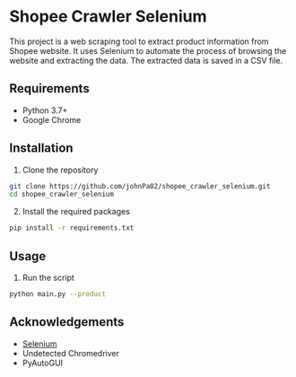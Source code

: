# Shopee Crawler Selenium
This project is a web scraping tool to extract product information from Shopee website. It uses Selenium to automate the process of browsing the website and extracting the data. The extracted data is saved in a CSV file.

## Requirements
- Python 3.7+
- Google Chrome

## Installation
1. Clone the repository
```bash
git clone https://github.com/johnPa02/shopee_crawler_selenium.git
cd shopee_crawler_selenium
```
2. Install the required packages
```bash
pip install -r requirements.txt
```
## Usage
1. Run the script
```bash
python main.py --product
```
## Acknowledgements
- [Selenium](https://www.selenium.dev/)
- Undetected Chromedriver
- PyAutoGUI
